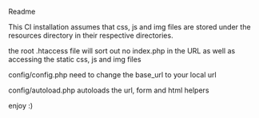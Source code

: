 Readme

This CI installation assumes that css, js and img files are stored
under the resources directory in their respective directories.

the root .htaccess file will sort out no index.php in the URL as
well as accessing the static css, js and img files

config/config.php need to change the base_url to your local url

config/autoload.php autoloads the url, form and html helpers

enjoy :)
